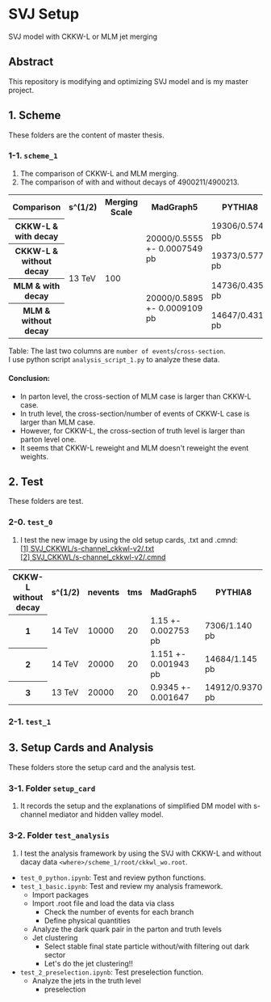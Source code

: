 # SVJ Setup
SVJ model with CKKW-L or MLM jet merging


## Abstract
This repository is modifying and optimizing SVJ model and is my master project.


## 1. Scheme
These folders are the content of master thesis.

### 1-1. `scheme_1`
1. The comparison of CKKW-L and MLM merging.  
2. The comparison of with and without decays of 4900211/4900213.

<table>
    <tr>
        <th>Comparison</th>
        <th>s^(1/2)</th>
        <th>Merging Scale</th>
        <th>MadGraph5</th>
        <th>PYTHIA8</th>
    </tr>
    <tr>
        <th>CKKW-L & with decay</th>
        <td rowspan="0">13 TeV</td>
        <td rowspan="0">100</td>
        <td rowspan="2">20000/0.5555 +- 0.0007549 pb</td>
        <td>19306/0.5746 pb</td>
    </tr>
    <tr>
        <th>CKKW-L & without decay</th>
        <td>19373/0.5778 pb</td>
    </tr>
    <tr>
        <th>MLM & with decay</th>
        <td rowspan="2">20000/0.5895 +- 0.0009109 pb</td>
        <td>14736/0.4350 pb</td>
    </tr>
    <tr>
        <th>MLM & without decay</th>
        <td>14647/0.4317 pb</td>
    </tr>
</table>

Table: The last two columns are `number of events`/`cross-section`.  
I use python script `analysis_script_1.py` to analyze these data.

#### Conclusion:
* In parton level, the cross-section of MLM case is larger than CKKW-L case.
* In truth level, the cross-section/number of events of CKKW-L case is larger than MLM case.
* However, for CKKW-L, the cross-section of truth level is larger than parton level one.
* It seems that CKKW-L reweight and MLM doesn't reweight the event weights.


## 2. Test
These folders are test.

### 2-0. `test_0`
1. I test the new image by using the old setup cards, .txt and .cmnd:  
    [[1] SVJ_CKKWL/s-channel_ckkwl-v2/.txt](https://github.com/YW-Hsiao/SVJ_CKKWL/blob/main/s-channel_ckkwl-v2/Zpxdxd.txt)  
    [[2] SVJ_CKKWL/s-channel_ckkwl-v2/.cmnd](https://github.com/YW-Hsiao/SVJ_CKKWL/blob/main/s-channel_ckkwl-v2/hepmc/svj_ckkwl-4.cmnd)  

<table>
    <tr>
        <th>CKKW-L without decay</th>
        <th>s^(1/2)</th>
        <th>nevents</th>
        <th>tms</th>
        <th>MadGraph5</th>
        <th>PYTHIA8</th>
    </tr>
    <tr>
        <th>1</th>
        <td>14 TeV</td>
        <td>10000</td>
        <td>20</td>
        <td>1.15 +- 0.002753 pb</td>
        <td>7306/1.140 pb</td>
    </tr>
    <tr>
        <th>2</th>
        <td>14 TeV</td>
        <td>20000</td>
        <td>20</td>
        <td>1.151 +- 0.001943 pb</td>
        <td>14684/1.145 pb</td>
    </tr>
    <tr>
        <th>3</th>
        <td>13 TeV</td>
        <td>20000</td>
        <td>20</td>
        <td>0.9345 +- 0.001647</td>
        <td>14912/0.9370 pb</td>
    </tr>
</table>

### 2-1. `test_1`


## 3. Setup Cards and Analysis
These folders store the setup card and the analysis test.

### 3-1. Folder `setup_card`
1. It records the setup and the explanations of simplified DM model with s-channel mediator and hidden valley model.

### 3-2. Folder `test_analysis`
1. I test the analysis framework by using the SVJ with CKKW-L and without dacay data `<where>/scheme_1/root/ckkwl_wo.root`.

* `test_0_python.ipynb`: Test and review python functions.
* `test_1_basic.ipynb`: Test and review my analysis framework.
    * Import packages
    * Import .root file and load the data via class
        * Check the number of events for each branch
        * Define physical quantities
    * Analyze the dark quark pair in the parton and truth levels
    * Jet clustering
        * Select stable final state particle without/with filtering out dark sector
        * Let's do the jet clustering!!
* `test_2_preselection.ipynb`: Test preselection function.
    * Analyze the jets in the truth level
        * preselection
